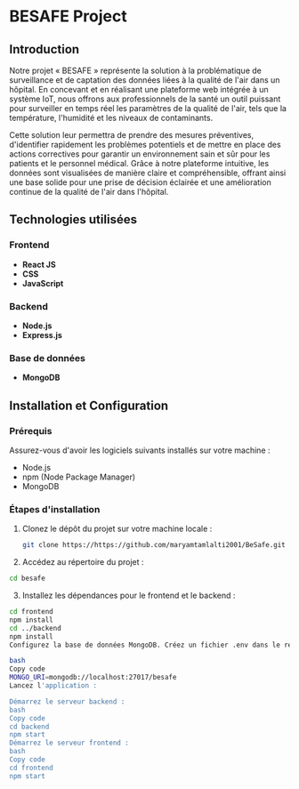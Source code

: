 # BESAFE Project

## Introduction

Notre projet « BESAFE » représente la solution à la problématique de surveillance et de captation des données liées à la qualité de l'air dans un hôpital. En concevant et en réalisant une plateforme web intégrée à un système IoT, nous offrons aux professionnels de la santé un outil puissant pour surveiller en temps réel les paramètres de la qualité de l'air, tels que la température, l'humidité et les niveaux de contaminants. 

Cette solution leur permettra de prendre des mesures préventives, d'identifier rapidement les problèmes potentiels et de mettre en place des actions correctives pour garantir un environnement sain et sûr pour les patients et le personnel médical. Grâce à notre plateforme intuitive, les données sont visualisées de manière claire et compréhensible, offrant ainsi une base solide pour une prise de décision éclairée et une amélioration continue de la qualité de l'air dans l'hôpital.

## Technologies utilisées

### Frontend
- **React JS**
- **CSS**
- **JavaScript**

### Backend
- **Node.js**
- **Express.js**

### Base de données
- **MongoDB**

## Installation et Configuration

### Prérequis
Assurez-vous d'avoir les logiciels suivants installés sur votre machine :
- Node.js
- npm (Node Package Manager)
- MongoDB

### Étapes d'installation

1. Clonez le dépôt du projet sur votre machine locale :
   ```bash
   git clone https://https://github.com/maryamtamlalti2001/BeSafe.git
   
2. Accédez au répertoire du projet :
```bash
cd besafe
```
3. Installez les dépendances pour le frontend et le backend :

```bash
cd frontend
npm install
cd ../backend
npm install
Configurez la base de données MongoDB. Créez un fichier .env dans le répertoire backend et ajoutez-y les informations de connexion à la base de données :

bash
Copy code
MONGO_URI=mongodb://localhost:27017/besafe
Lancez l'application :

Démarrez le serveur backend :
bash
Copy code
cd backend
npm start
Démarrez le serveur frontend :
bash
Copy code
cd frontend
npm start
